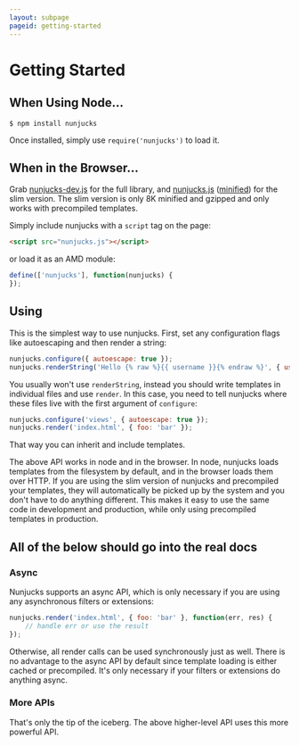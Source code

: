 ```yaml
---
layout: subpage
pageid: getting-started
---
```


# Getting Started

## When Using Node...

```
$ npm install nunjucks
```

Once installed, simply use `require('nunjucks')` to load it.

## When in the Browser...

Grab <a href="#">nunjucks-dev.js</a> for the full library, and <a
href="#">nunjucks.js</a> (<a href="#">minified</a>) for the slim
version. The slim version is only 8K minified and gzipped and only
works with precompiled templates.

Simply include nunjucks with a `script` tag on the page:

```html
<script src="nunjucks.js"></script>
```

or load it as an AMD module:

```js
define(['nunjucks'], function(nunjucks) {
});
```

## Using

This is the simplest way to use nunjucks. First, set any configuration
flags like autoescaping and then render a string:

```js
nunjucks.configure({ autoescape: true });
nunjucks.renderString('Hello {% raw %}{{ username }}{% endraw %}', { username: 'James' });
```

You usually won't use `renderString`, instead you should write
templates in individual files and use `render`. In this case, you
need to tell nunjucks where these files live with the first argument of `configure`:

```js
nunjucks.configure('views', { autoescape: true });
nunjucks.render('index.html', { foo: 'bar' });
```

That way you can inherit and include templates.

The above API works in node and in the browser. In node, nunjucks
loads templates from the filesystem by default, and in the browser
loads them over HTTP. If you are using the slim version of nunjucks
and precompiled your templates, they will automatically be picked up
by the system and you don't have to do anything different. This makes
it easy to use the same code in development and production, while only
using precompiled templates in production.


## All of the below should go into the real docs


### Async

Nunjucks supports an async API, which is only necessary if you are using any asynchronous filters or extensions:

```js
nunjucks.render('index.html', { foo: 'bar' }, function(err, res) {
    // handle err or use the result
});
```

Otherwise, all render calls can be used synchronously just as well.
There is no advantage to the async API by default since template
loading is either cached or precompiled. It's only necessary if your
filters or extensions do anything async.

### More APIs

That's only the tip of the iceberg. The above higher-level API uses this more powerful API.